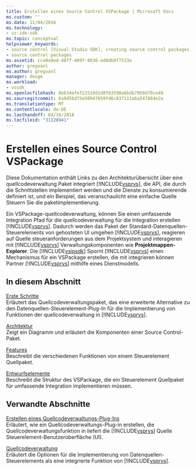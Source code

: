 ```yaml
---
title: Erstellen eines Source Control VSPackage | Microsoft Docs
ms.custom: ''
ms.date: 11/04/2016
ms.technology:
- vs-ide-sdk
ms.topic: conceptual
helpviewer_keywords:
- source control [Visual Studio SDK], creating source control packages
- source control packages
ms.assetid: cca0a9ed-48ff-409f-8036-ed8db0f7533e
author: gregvanl
ms.author: gregvanl
manager: douge
ms.workload:
- vssdk
ms.openlocfilehash: 8eb34efef22510d1d8f83590a6bdb7960d70ce49
ms.sourcegitcommit: 6a9d5bd75e50947659fd6c837111a6a547884e2a
ms.translationtype: MT
ms.contentlocale: de-DE
ms.lasthandoff: 04/16/2018
ms.locfileid: "31128941"
---
```

# <a name="creating-a-source-control-vspackage"></a>Erstellen eines Source Control VSPackage
Diese Dokumentation enthält Links zu den Architekturübersicht über eine quellcodeverwaltung Paket integriert [!INCLUDE[vsprvs](../../code-quality/includes/vsprvs_md.md)], die API, die durch die Schnittstellen implementiert werden und die Dienste zu konsumierende definiert ist, und ein Beispiel, das veranschaulicht eine einfache Quelle Steuern Sie die paketimplementierung.  
  
 Ein VSPackage-quellcodeverwaltung, können Sie einen umfassende Integration Pfad für die quellcodeverwaltung für die Integration erstellen [!INCLUDE[vsprvs](../../code-quality/includes/vsprvs_md.md)]. Dadurch werden das Paket der Standard-Datenquellen-Steuerelements von gehosteten UI umgehen [!INCLUDE[vsprvs](../../code-quality/includes/vsprvs_md.md)], reagieren auf Quelle steueranforderungen aus dem Projektsystem und interagieren mit [!INCLUDE[vsprvs](../../code-quality/includes/vsprvs_md.md)] Verwaltungskomponenten wie **Projektmappen-Explorer**. Die [!INCLUDE[vsipsdk](../../extensibility/includes/vsipsdk_md.md)] Spornt [!INCLUDE[vsprvs](../../code-quality/includes/vsprvs_md.md)] einen Mechanismus für ein VSPackage erstellen, die mit integrieren können Partner [!INCLUDE[vsprvs](../../code-quality/includes/vsprvs_md.md)] mithilfe eines Dienstmodells.  
  
## <a name="in-this-section"></a>In diesem Abschnitt  
 [Erste Schritte](../../extensibility/internals/getting-started-with-source-control-vspackages.md)  
 Erläutert das Quellcodeverwaltungspaket, das eine erweiterte Alternative zu den Datenquellen-Steuerelement-Plug-In für die Implementierung von Funktionen der quellcodeverwaltung in [!INCLUDE[vsprvs](../../code-quality/includes/vsprvs_md.md)].  
  
 [Architektur](../../extensibility/internals/source-control-vspackage-architecture.md)  
 Zeigt ein Diagramm und erläutert die Komponenten einer Source Control-Paket.  
  
 [Features](../../extensibility/internals/source-control-vspackage-features.md)  
 Beschreibt die verschiedenen Funktionen von einem Steuerelement Quellpaket.  
  
 [Entwurfselemente](../../extensibility/internals/source-control-vspackage-design-elements.md)  
 Beschreibt die Struktur des VSPackage, die ein Steuerelement Quellpaket für umfassende Integration implementieren müssen.  
  
## <a name="related-sections"></a>Verwandte Abschnitte  
 [Erstellen eines Quellcodeverwaltungs-Plug-Ins](../../extensibility/internals/creating-a-source-control-plug-in.md)  
 Erläutert, wie ein Quellcodeverwaltungs-Plug-in erstellen, die Quellcodeverwaltungsfunktion in liefert die [!INCLUDE[vsprvs](../../code-quality/includes/vsprvs_md.md)] Quelle Steuerelement-Benutzeroberfläche (UI).  
  
 [Quellcodeverwaltung](../../extensibility/internals/source-control.md)  
 Erläutert die Optionen für die Implementierung von Datenquellen-Steuerelements als eine integrierte Funktion von [!INCLUDE[vsprvs](../../code-quality/includes/vsprvs_md.md)].